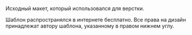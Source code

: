Исходный макет, который использовался для верстки.

Шаблон распространялся в интернете бесплатно.
Все права на дизайн принадлежат автору шаблона, указанному в правом нижнем углу.
